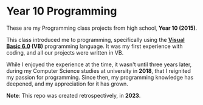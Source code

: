 # Year 10 Programming
These are my Programming class projects from high school, **Year 10 (2015)**.

This class introduced me to programming, specifically using the **[Visual Basic 6.0](https://en.wikipedia.org/wiki/Visual_Basic_(classic)) (VB)** programming language. It was my first experience with coding, and all our projects were written in VB.

While I enjoyed the experience at the time, it wasn't until three years later, during my Computer Science studies at university in **2018**, that I reignited my passion for programming. Since then, my programming knowledge has deepened, and my appreciation for it has grown.

**Note**: This repo was created retrospectively, in **2023**.
